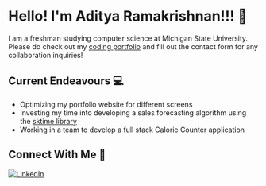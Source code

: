 # Hello! I'm Aditya Ramakrishnan!!! 👋

I am a freshman studying computer science at Michigan State University. Please do check out my [coding portfolio](https://adityaramki.netlify.app/) and fill out the contact form for any collaboration inquiries!

## Current Endeavours  💻  
- Optimizing my portfolio website for different screens
- Investing my time into developing a sales forecasting algorithm using the [sktime library](https://www.sktime.net/en/latest/examples/01_forecasting.html)
- Working in a team to develop a full stack Calorie Counter application

## Connect With Me  🤝  
[![LinkedIn](https://img.shields.io/badge/LinkedIn-%230077B5.svg?logo=linkedin&logoColor=white)](https://www.linkedin.com/in/aditya-ramakrishnan-8a3354325/)


